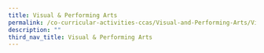 ```yaml
---
title: Visual & Performing Arts
permalink: /co-curricular-activities-ccas/Visual-and-Performing-Arts/Visual-and-Performing-Arts/
description: ""
third_nav_title: Visual & Performing Arts
---
```

